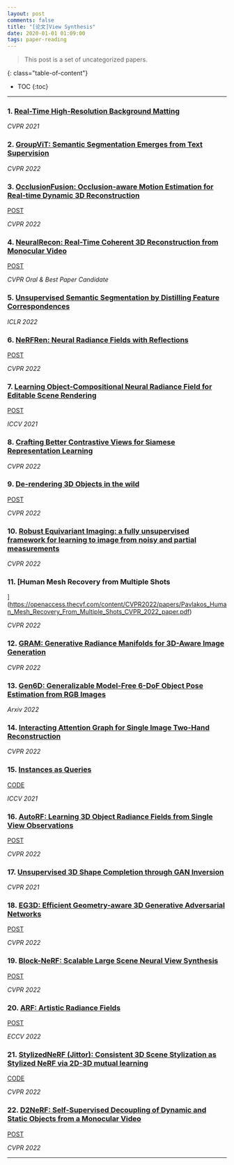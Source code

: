 ```yaml
---
layout: post
comments: false
title: "[论文]View Synthesis"
date: 2020-01-01 01:09:00
tags: paper-reading
---
```


> This post is a set of uncategorized papers.


<!--more-->

{: class="table-of-content"}
* TOC
{:toc}

---
### 1. [Real-Time High-Resolution Background Matting](https://grail.cs.washington.edu/projects/background-matting-v2/#/)

*CVPR 2021*


### 2. [GroupViT: Semantic Segmentation Emerges from Text Supervision](https://openaccess.thecvf.com/content/CVPR2022/papers/Xu_GroupViT_Semantic_Segmentation_Emerges_From_Text_Supervision_CVPR_2022_paper.pdf)

*CVPR 2022*


### 3. [OcclusionFusion: Occlusion-aware Motion Estimation for Real-time Dynamic 3D Reconstruction](https://arxiv.org/pdf/2203.07977.pdf)

[POST](https://wenbin-lin.github.io/OcclusionFusion/)

*CVPR 2022*


### 4. [NeuralRecon: Real-Time Coherent 3D Reconstruction from Monocular Video](https://zju3dv.github.io/neuralrecon/)

[POST](https://zju3dv.github.io/neuralrecon/)

*CVPR Oral & Best Paper Candidate*


### 5. [Unsupervised Semantic Segmentation by Distilling Feature Correspondences](https://openreview.net/forum?id=SaKO6z6Hl0c)

*ICLR 2022*


### 6. [NeRFRen: Neural Radiance Fields with Reflections](https://bennyguo.github.io/nerfren/)

[POST](https://bennyguo.github.io/nerfren/)

*CVPR 2022*


### 7. [Learning Object-Compositional Neural Radiance Field for Editable Scene Rendering](https://zju3dv.github.io/object_nerf/)

[POST](https://zju3dv.github.io/object_nerf/)

*ICCV 2021*


### 8. [Crafting Better Contrastive Views for Siamese Representation Learning](https://openaccess.thecvf.com/content/CVPR2022/papers/Peng_Crafting_Better_Contrastive_Views_for_Siamese_Representation_Learning_CVPR_2022_paper.pdf)

*CVPR 2022*


### 9. [De-rendering 3D Objects in the wild](https://www.robots.ox.ac.uk/~vgg/research/derender3d/)

[POST](https://www.robots.ox.ac.uk/~vgg/research/derender3d/)

*CVPR 2022*


### 10. [Robust Equivariant Imaging: a fully unsupervised framework for learning to image from noisy and partial measurements](https://openaccess.thecvf.com/content/CVPR2022/papers/Chen_Robust_Equivariant_Imaging_A_Fully_Unsupervised_Framework_for_Learning_To_CVPR_2022_paper.pdf)

*CVPR 2022*


### 11. [Human Mesh Recovery from Multiple Shots
](https://openaccess.thecvf.com/content/CVPR2022/papers/Pavlakos_Human_Mesh_Recovery_From_Multiple_Shots_CVPR_2022_paper.pdf)

*CVPR 2022*


### 12. [GRAM: Generative Radiance Manifolds for 3D-Aware Image Generation](https://openaccess.thecvf.com/content/CVPR2022/papers/Deng_GRAM_Generative_Radiance_Manifolds_for_3D-Aware_Image_Generation_CVPR_2022_paper.pdf)

*CVPR 2022*


### 13. [Gen6D: Generalizable Model-Free 6-DoF Object Pose Estimation from RGB Images](https://arxiv.org/pdf/2204.10776.pdf)

*Arxiv 2022*


### 14. [Interacting Attention Graph for Single Image Two-Hand Reconstruction](https://openaccess.thecvf.com/content/CVPR2022/papers/Li_Interacting_Attention_Graph_for_Single_Image_Two-Hand_Reconstruction_CVPR_2022_paper.pdf)

*CVPR 2022*


### 15. [Instances as Queries](https://openaccess.thecvf.com/content/ICCV2021/papers/Fang_Instances_As_Queries_ICCV_2021_paper.pdf)

[CODE](https://github.com/hustvl/QueryInst)

*ICCV 2021*


### 16. [AutoRF: Learning 3D Object Radiance Fields from Single View Observations](https://sirwyver.github.io/AutoRF/)

[POST](https://sirwyver.github.io/AutoRF/)

*CVPR 2022*


### 17. [Unsupervised 3D Shape Completion through GAN Inversion](https://graphics.stanford.edu/courses/cs348n-22-winter/PapersReferenced/Zhang%20et%20al.%20-%202021%20-%20Unsupervised%203D%20Shape%20Completion%20through%20GAN%20Inversion.pdf)

*CVPR 2021*


### 18. [EG3D: Efficient Geometry-aware 3D Generative Adversarial Networks](https://nvlabs.github.io/eg3d/)

[POST](https://nvlabs.github.io/eg3d/)

*CVPR 2022*


### 19. [Block-NeRF: Scalable Large Scene Neural View Synthesis](https://waymo.com/intl/zh-cn/research/block-nerf/)

[POST](https://waymo.com/intl/zh-cn/research/block-nerf/)

*CVPR 2022*


### 20. [ARF: Artistic Radiance Fields](https://www.cs.cornell.edu/projects/arf/)

[POST](https://www.cs.cornell.edu/projects/arf/)

*ECCV 2022*


### 21. [StylizedNeRF (Jittor): Consistent 3D Scene Stylization as Stylized NeRF via 2D-3D mutual learning]([https://github.com/IGLICT/StylizedNeRF](https://openaccess.thecvf.com/content/CVPR2022/papers/Huang_StylizedNeRF_Consistent_3D_Scene_Stylization_As_Stylized_NeRF_via_2D-3D_CVPR_2022_paper.pdf))

[CODE](https://github.com/IGLICT/StylizedNeRF)

*CVPR 2022*


### 22. [D2NeRF: Self-Supervised Decoupling of Dynamic and Static Objects from a Monocular Video](https://d2nerf.github.io/)

[POST](https://d2nerf.github.io/)

*CVPR 2022*


---

